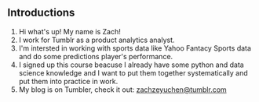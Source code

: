 ## Introductions

1.  Hi what's up! My name is Zach!
2.  I work for Tumblr as a product analytics analyst.
3.  I'm intersted in working with sports data like Yahoo Fantacy Sports data and do some predictions player's performance.
4.  I signed up this course beacuse I already have some python and data science knowledge and I want to put them together systematically and put them into practice in work.
5.  My blog is on Tumbler, check it out: zachzeyuchen@tumblr.com

